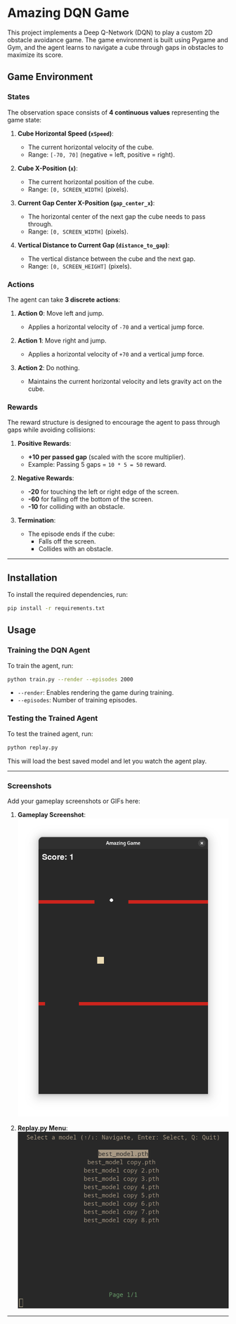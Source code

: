 # Amazing DQN Game

This project implements a Deep Q-Network (DQN) to play a custom 2D obstacle avoidance game. The game environment is built using Pygame and Gym, and the agent learns to navigate a cube through gaps in obstacles to maximize its score.

## Game Environment

### States
The observation space consists of **4 continuous values** representing the game state:
1. **Cube Horizontal Speed (`xSpeed`)**:
   - The current horizontal velocity of the cube.
   - Range: `[-70, 70]` (negative = left, positive = right).

2. **Cube X-Position (`x`)**:
   - The current horizontal position of the cube.
   - Range: `[0, SCREEN_WIDTH]` (pixels).

3. **Current Gap Center X-Position (`gap_center_x`)**:
   - The horizontal center of the next gap the cube needs to pass through.
   - Range: `[0, SCREEN_WIDTH]` (pixels).

4. **Vertical Distance to Current Gap (`distance_to_gap`)**:
   - The vertical distance between the cube and the next gap.
   - Range: `[0, SCREEN_HEIGHT]` (pixels).

### Actions
The agent can take **3 discrete actions**:
1. **Action 0**: Move left and jump.
   - Applies a horizontal velocity of `-70` and a vertical jump force.

2. **Action 1**: Move right and jump.
   - Applies a horizontal velocity of `+70` and a vertical jump force.

3. **Action 2**: Do nothing.
   - Maintains the current horizontal velocity and lets gravity act on the cube.

### Rewards
The reward structure is designed to encourage the agent to pass through gaps while avoiding collisions:
1. **Positive Rewards**:
   - **+10 per passed gap** (scaled with the score multiplier).
   - Example: Passing 5 gaps = `10 * 5 = 50` reward.

2. **Negative Rewards**:
   - **-20** for touching the left or right edge of the screen.
   - **-60** for falling off the bottom of the screen.
   - **-10** for colliding with an obstacle.

3. **Termination**:
   - The episode ends if the cube:
     - Falls off the screen.
     - Collides with an obstacle.

---

## Installation

To install the required dependencies, run:
```bash
pip install -r requirements.txt
```

## Usage

### Training the DQN Agent
To train the agent, run:
```bash
python train.py --render --episodes 2000
```
- `--render`: Enables rendering the game during training.
- `--episodes`: Number of training episodes.

### Testing the Trained Agent
To test the trained agent, run:
```bash
python replay.py
```
This will load the best saved model and let you watch the agent play.

---

### Screenshots
Add your gameplay screenshots or GIFs here:
1. **Gameplay Screenshot**:
   ![Gameplay](screenshots/game.png)

2. **Replay.py Menu**:
   ![Training Curve](screenshots/menu.png)

---
